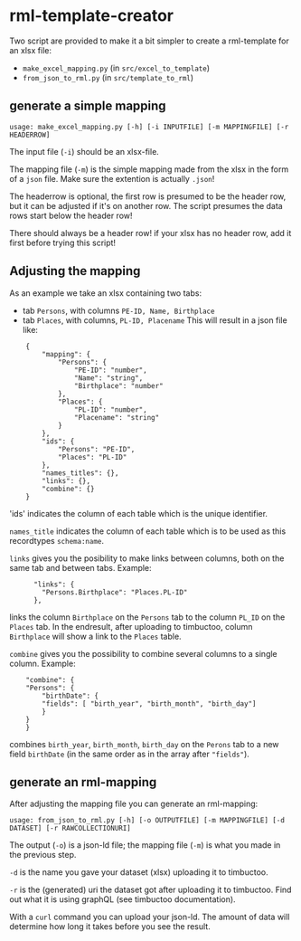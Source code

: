 # rml-template-creator

Two script are provided to make it a bit simpler to create a rml-template for an xlsx file:
- `make_excel_mapping.py` (in `src/excel_to_template`)
- `from_json_to_rml.py` (in `src/template_to_rml`)

## generate a simple mapping

`usage: make_excel_mapping.py [-h] [-i INPUTFILE] [-m MAPPINGFILE] [-r HEADERROW]`

The input file (`-i`) should be an xlsx-file. 

The mapping file (`-m`) is the simple mapping made from the xlsx in the form of a `json` file. Make sure the extention is actually `.json`!

The headerrow is optional, the first row is presumed to be the header row, but it can be adjusted if it's on another row. The script presumes the data rows start below the header row!

There should always be a header row! if your xlsx has no header row, add it first before trying this script!

## Adjusting the mapping

As an example we take an xlsx containing two tabs:
* tab `Persons`, with columns `PE-ID, Name, Birthplace`
* tab `Places`, with columns, `PL-ID, Placename`
This will result in a json file like:
```
    {
        "mapping": {
            "Persons": {
                "PE-ID": "number",
                "Name": "string",
                "Birthplace": "number"
            },
            "Places": {
                "PL-ID": "number",
                "Placename": "string"
            }
        },
        "ids": {
            "Persons": "PE-ID",
            "Places": "PL-ID"
        },
        "names_titles": {},
        "links": {},
        "combine": {}
    }
```
'ids' indicates the column of each table which is the unique identifier.

`names_title` indicates the column of each table which is to be used as this recordtypes `schema:name`.

`links` gives you the posibility to make links between columns, both on the same tab and between tabs.
Example:
```
      "links": {
        "Persons.Birthplace": "Places.PL-ID"
      },
```
links the column `Birthplace` on the `Persons` tab to the column `PL_ID` on the `Places` tab. In the endresult, after uploading to timbuctoo, column `Birthplace` will show a link to the `Places` table.

`combine` gives you the possibility to combine several columns to a single column.
Example:
```
    "combine": {
	"Persons": {
	    "birthDate": {
		"fields": [ "birth_year", "birth_month", "birth_day"]
	    }
	}
    }
```
combines `birth_year`, `birth_month`, `birth_day` on the `Perons` tab to a new field `birthDate` (in the same order as in the array after `"fields"`).

## generate an rml-mapping

After adjusting the mapping file you can generate an rml-mapping:

`usage: from_json_to_rml.py [-h] [-o OUTPUTFILE] [-m MAPPINGFILE] [-d DATASET] [-r RAWCOLLECTIONURI]`

The output (`-o`) is a json-ld file; the mapping file (`-m`) is what you made in the previous step.

`-d` is the name you gave your dataset (xlsx) uploading it to timbuctoo.

`-r` is the (generated) uri the dataset got after uploading it to timbuctoo. Find out what it is using graphQL (see timbuctoo documentation).

With  a `curl` command you can upload your json-ld. The amount of data will determine  how long it takes before you see the result.
